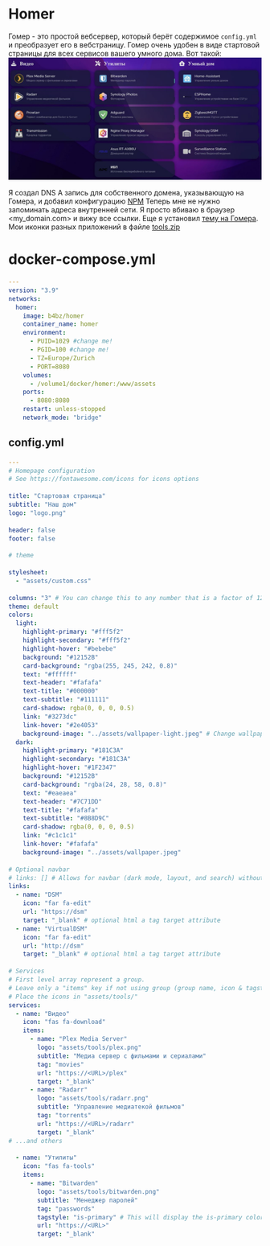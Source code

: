 # Homer
Гомер - это простой вебсервер, который берёт содержимое ```config.yml``` и преобразует его в вебстраницу.
Гомер очень удобен в виде стартовой страницы для всех сервисов вашего умного дома. 
Вот такой:
![Стартовая страница Homer](Pictures/start_page.jpg)

Я создал DNS А запись для собственного домена, указывающую на Гомера, и добавил конфигурацию [NPM](https://github.com/ageev/SmartHome/tree/master/docker/nginx%20proxy%20manager)
Теперь мне не нужно запоминать адреса внутренней сети. Я просто вбиваю в браузер <my_domain.com> и вижу все ссылки.
Еще я установил [тему на Гомера](https://github.com/walkxcode/homer-theme). Мои иконки разных приложений в файле [tools.zip](https://github.com/ageev/SmartHome/raw/master/docker/homer/tools.zip)

# docker-compose.yml
```yml
---
version: "3.9"
networks:
  homer:
    image: b4bz/homer
    container_name: homer
    environment:
      - PUID=1029 #change me!
      - PGID=100 #change me!
      - TZ=Europe/Zurich
      - PORT=8080
    volumes:
      - /volume1/docker/homer:/www/assets
    ports:
      - 8080:8080
    restart: unless-stopped
    network_mode: "bridge"
```

## config.yml
```yml
---
# Homepage configuration
# See https://fontawesome.com/icons for icons options

title: "Стартовая страница"
subtitle: "Наш дом"
logo: "logo.png"

header: false
footer: false

# theme

stylesheet:
  - "assets/custom.css"

columns: "3" # You can change this to any number that is a factor of 12: (1, 2, 3, 4, 6, 12)
theme: default
colors:
  light:
    highlight-primary: "#fff5f2"
    highlight-secondary: "#fff5f2"
    highlight-hover: "#bebebe"
    background: "#12152B"
    card-background: "rgba(255, 245, 242, 0.8)"
    text: "#ffffff"
    text-header: "#fafafa"
    text-title: "#000000"
    text-subtitle: "#111111"
    card-shadow: rgba(0, 0, 0, 0.5)
    link: "#3273dc"
    link-hover: "#2e4053"
    background-image: "../assets/wallpaper-light.jpeg" # Change wallpaper.jpeg to the name of your own custom wallpaper!
  dark:
    highlight-primary: "#181C3A"
    highlight-secondary: "#181C3A"
    highlight-hover: "#1F2347"
    background: "#12152B"
    card-background: "rgba(24, 28, 58, 0.8)"
    text: "#eaeaea"
    text-header: "#7C71DD"
    text-title: "#fafafa"
    text-subtitle: "#8B8D9C"
    card-shadow: rgba(0, 0, 0, 0.5)
    link: "#c1c1c1"
    link-hover: "#fafafa"
    background-image: "../assets/wallpaper.jpeg"

# Optional navbar
# links: [] # Allows for navbar (dark mode, layout, and search) without any links
links:
  - name: "DSM"
    icon: "far fa-edit"
    url: "https://dsm"
    target: "_blank" # optional html a tag target attribute
  - name: "VirtualDSM"
    icon: "far fa-edit"
    url: "http://dsm"
    target: "_blank" # optional html a tag target attribute    

# Services
# First level array represent a group.
# Leave only a "items" key if not using group (group name, icon & tagstyle are optional, section separation will not be displayed).
# Place the icons in "assets/tools/"
services:
  - name: "Видео"
    icon: "fas fa-download"
    items:
      - name: "Plex Media Server"
        logo: "assets/tools/plex.png"
        subtitle: "Медиа сервер с фильмами и сериалами"
        tag: "movies"
        url: "https://<URL>/plex"
        target: "_blank"
      - name: "Radarr"
        logo: "assets/tools/radarr.png"
        subtitle: "Управление медиатекой фильмов"
        tag: "torrents"
        url: "https://<URL>/radarr"
        target: "_blank"
# ...and others
        
  - name: "Утилиты"
    icon: "fas fa-tools"
    items:
      - name: "Bitwarden"
        logo: "assets/tools/bitwarden.png"
        subtitle: "Менеджер паролей"
        tag: "passwords"
        tagstyle: "is-primary" # This will display the is-primary color! Try changing it to; is-link, is-info, is-success, is-warning or is-danger!
        url: "https://<URL>"
        target: "_blank" 
```
